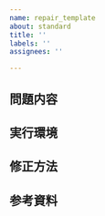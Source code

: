 ```yaml
---
name: repair_template
about: standard
title: ''
labels: ''
assignees: ''

---
```


## 問題内容


## 実行環境


## 修正方法


## 参考資料
